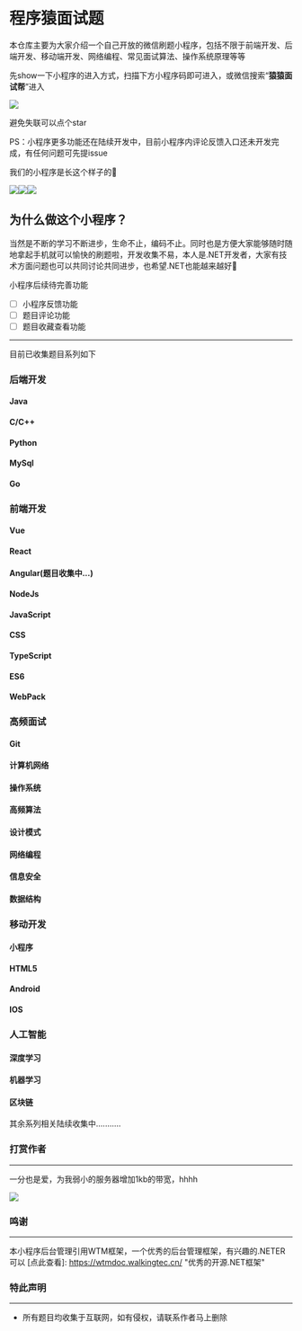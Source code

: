 # 程序猿面试题
本仓库主要为大家介绍一个自己开放的微信刷题小程序，包括不限于前端开发、后端开发、移动端开发、网络编程、常见面试算法、操作系统原理等等

先show一下小程序的进入方式，扫描下方小程序码即可进入，或微信搜索“**猿猿面试帮**”进入

![](https://github.com/DreamTom/InternetInterview/blob/main/yymsb.jpg?raw=true)

避免失联可以点个star

PS：小程序更多功能还在陆续开发中，目前小程序内评论反馈入口还未开发完成，有任何问题可先提issue

我们的小程序是长这个样子的🤡

![](https://github.com/DreamTom/InternetInterview/blob/main/1.jpg?raw=true)![](https://github.com/DreamTom/InternetInterview/blob/main/2.jpg?raw=true)![](https://github.com/DreamTom/InternetInterview/blob/main/3.jpg?raw=true)

## 为什么做这个小程序？

当然是不断的学习不断进步，生命不止，编码不止。同时也是方便大家能够随时随地拿起手机就可以愉快的刷题啦，开发收集不易，本人是.NET开发者，大家有技术方面问题也可以共同讨论共同进步，也希望.NET也能越来越好🤠

小程序后续待完善功能

- [ ] 小程序反馈功能
- [ ] 题目评论功能
- [ ] 题目收藏查看功能

------

目前已收集题目系列如下

### 后端开发

#### Java

#### C/C++

#### Python

#### MySql

#### Go

### 前端开发

#### Vue

#### React

#### Angular(题目收集中...)

#### NodeJs

#### JavaScript

#### CSS

#### TypeScript

#### ES6

#### WebPack

### 高频面试

#### Git

#### 计算机网络

#### 操作系统

#### 高频算法

#### 设计模式

#### 网络编程

#### 信息安全

#### 数据结构

### 移动开发

#### 小程序

#### HTML5

#### Android

#### IOS

### 人工智能

#### 深度学习

#### 机器学习

#### 区块链

其余系列相关陆续收集中........... 

### 打赏作者

------

一分也是爱，为我弱小的服务器增加1kb的带宽，hhhh

![](https://raw.githubusercontent.com/DreamTom/InternetInterview/4e1eae81e10612f9590bd6f18b9ee7fbddfabf30/tip.jpg)

### 鸣谢

------

本小程序后台管理引用WTM框架，一个优秀的后台管理框架，有兴趣的.NETER可以 [点此查看]: https://wtmdoc.walkingtec.cn/	"优秀的开源.NET框架"



### 特此声明

------

- 所有题目均收集于互联网，如有侵权，请联系作者马上删除

